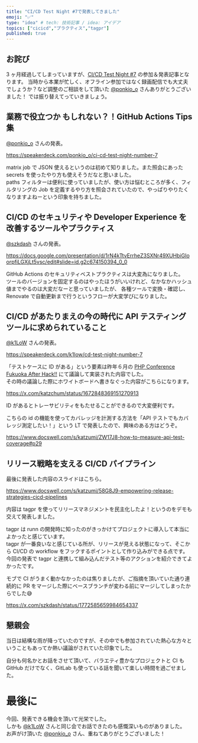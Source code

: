 ```yaml
---
title: "CI/CD Test Night #7で発表してきました"
emoji: "✅"
type: "idea" # tech: 技術記事 / idea: アイデア
topics: ["cicicd","プラクティス","tagpr"]
published: true
---
```


## お詫び

3 ヶ月経過してしまっていますが、[CI/CD Test Night #7](https://testnight.connpass.com/event/311263/) の参加＆発表記事となります。
当時から本業が忙しく、オフライン参加ではなく録画配信でも大丈夫でしょうか？など調整のご相談をして頂いた [@ponkio_o](https://twitter.com/ponkio_o) さんありがとうございました！
では振り替えてっていきましょう。

## 業務で役立つか もしれない？！GitHub Actions Tips 集

[@ponkio_o](https://twitter.com/ponkio_o) さんの発表。

https://speakerdeck.com/ponkio_o/ci-cd-test-night-number-7

matrix job で JSON 使えるというのは初めて知りました。また照会にあった secrets を使ったやり方も使えそうだなと思いました。  
paths フィルターは便利に使っていましたが、使い方は悩むところが多く、フィルタリングの Job を定義するやり方を照会されていたので、やっぱりやりたくなりますよねーという印象を持ちました。

## CI/CD のセキュリティや Developer Experience を改善するツールやプラクティス

[@szkdash](https://twitter.com/szkdash) さんの発表。

https://docs.google.com/presentation/d/1rN4kTtvErrheZ3SXNr49XUHbiGIoorpfiLGXjLt5vsc/edit#slide=id.g2c674150394_0_0


GitHub Actions のセキュリティベストプラクティスは大変為になりました。  
ツールのバージョンを固定するのはやったほうがいいけれど、なかなかハッシュ値までやるのは大変だなーと思っていましたが、
各種ツールで変換・確認し、Renovate で自動更新まで行うというフローが大変学びになりました。

## CI/CD があたりまえの今の時代に API テスティングツールに求められていること

[@k1LoW](https://twitter.com/k1LoW) さんの発表。

https://speakerdeck.com/k1low/cd-test-night-number-7

「テストケースに ID がある」という要素は昨年６月の [PHP Conference Fukuoka After Hack!!](https://fusic.connpass.com/event/274365/) にて議論して実装された内容でした。  
その時の議論した際にホワイトボードへ書きなぐった内容がこちらになります。

https://x.com/katzchum/status/1672848369151270913

ID があるとトレーサビリティをもたせることができるので大変便利です。

こちらの id の機能を使ってカバレッジを計測する方法を「API テストでもカバレッジ測定したい！」という LT で発表したので、興味のある方はどうぞ。

https://www.docswell.com/s/katzumi/ZW17J8-how-to-measure-api-test-coverage#p29


## リリース戦略を支える CI/CD パイプライン

最後に発表した内容のスライドはこちら。

https://www.docswell.com/s/katzumi/58G8J9-empowering-release-strategies-cicd-pipelines

内容は tagpr を使ってリリースマネジメントを民主化したよ！というのをデモも交えて発表しました。

tagpr は runn の開発時に知ったのがきっかけてプロジェクトに導入して本当によかったと感じています。  
tagpr が一番良いなと感じている所が、リリースが見える状態になって、そこから CI/CD の workflow をフックするポイントとして作り込みができる点です。
今回の発表で tagpr と連携して組み込んだテスト等のアクションを紹介できてよかったです。

モブで CI がうまく動かなかったのは焦りましたが、ご指摘を頂いていた通り連続的に PR をマージした際にベースブランチが変わる前にマージしてしまったからでした😅

https://x.com/szkdash/status/1772585659984654337


## 懇親会

当日は結構な雨が降っていたのですが、その中でも参加されていた熱心な方々ということもあってか熱い議論がされていた印象でした。  

自分も何名かとお話をさせて頂いて、バラエティ豊かなプロジェクトと CI も GitHub だけでなく、GitLab も使っている話を聞いて楽しい時間を過ごせました。

# 最後に

今回、発表できる機会を頂いて光栄でした。  
しかも [@k1LoW](https://twitter.com/k1LoW) さんと同じ会でお話できたのも感慨深いものがありました。  
お声がけ頂いた [@ponkio_o](https://twitter.com/ponkio_o) さん、重ねてありがとうございました！
